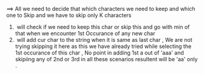 ==> All we need to decide that which characters we need to keep and which one to Skip and we  have to skip only K characters
1.  will check if we need to keep this char or skip this and go with min of that when we encounter 1st Occurance of any new char
2.  will add cur char to the string when it is same as last char  , We are not trying skipping it here as this we have already tried while selecting the 1st occurance of this char , No point in adding 1st a out of 'aaa' and skipiing any of 2nd or 3rd in all these scenarios resultent will be 'aa' only .
​
​